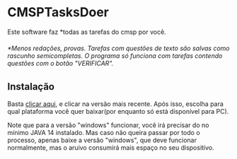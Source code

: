 # CMSPTasksDoer

Este software faz *todas as tarefas do cmsp por você.

###### *Menos redações, provas. Tarefas com questões de texto são salvas como rascunho semicompletas. O programa só funciona com tarefas contendo questões com o botão "VERIFICAR".

## Instalação


Basta [clicar aqui](https://github.com/Vitor1-1Santana/CMSPTasksDoer/releases), e clicar na versão mais recente.
Após isso, escolha para qual plataforma você quer baixar(por enquanto só está disponível para PC).

Note que para a versão "windows" funcionar, você irá precisar do no mínimo JAVA 14 instalado.
Mas caso não queira passar por todo o processo, apenas baixe a versão "windows", que deve
funcionar normalmente, mas o aruivo consumirá mais espaço no seu dispositivo.
